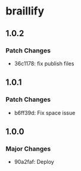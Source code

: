 # braillify

## 1.0.2

### Patch Changes

- 36c1178: fix publish files

## 1.0.1

### Patch Changes

- b6ff39d: Fix space issue

## 1.0.0

### Major Changes

- 90a2faf: Deploy
